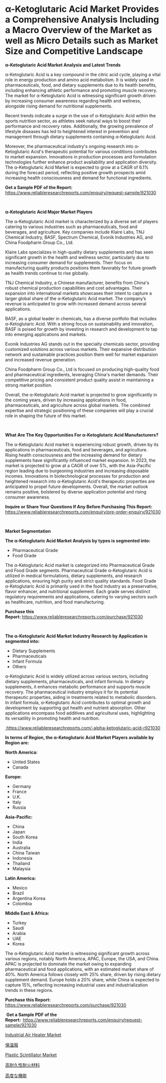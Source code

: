 <p><h1>α-Ketoglutaric Acid Market Provides a Comprehensive Analysis Including a Macro Overview of the Market as well as Micro Details such as Market Size and Competitive Landscape</h1></p><p><strong>α-Ketoglutaric Acid Market Analysis and Latest Trends</strong></p>
<p><p>α-Ketoglutaric Acid is a key compound in the citric acid cycle, playing a vital role in energy production and amino acid metabolism. It is widely used in pharmaceuticals, food, and dietary supplements due to its health benefits, including enhancing athletic performance and promoting muscle recovery. The market for α-Ketoglutaric Acid is witnessing significant growth driven by increasing consumer awareness regarding health and wellness, alongside rising demand for nutritional supplements.</p><p>Recent trends indicate a surge in the use of α-Ketoglutaric Acid within the sports nutrition sector, as athletes seek natural ways to boost their performance and recovery rates. Additionally, the growing prevalence of lifestyle diseases has led to heightened interest in prevention and management through dietary supplements containing α-Ketoglutaric Acid.</p><p>Moreover, the pharmaceutical industry's ongoing research into α-Ketoglutaric Acid's therapeutic potential for various conditions contributes to market expansion. Innovations in production processes and formulation technologies further enhance product availability and application diversity. The α-Ketoglutaric Acid Market is expected to grow at a CAGR of 6.1% during the forecast period, reflecting positive growth prospects amid increasing health consciousness and demand for functional ingredients.</p></p>
<p><strong>Get a Sample PDF of the Report:&nbsp;</strong> <a href="https://www.reliableresearchreports.com/enquiry/request-sample/921030">https://www.reliableresearchreports.com/enquiry/request-sample/921030</a></p>
<p>&nbsp;</p>
<p><strong>α-Ketoglutaric Acid Major Market Players</strong></p>
<p><p>The α-Ketoglutaric Acid market is characterized by a diverse set of players catering to various industries such as pharmaceuticals, food and beverages, and agriculture. Key companies include Klaire Labs, TNJ Chemical Industry, BASF, Spectrum Chemical, Evonik Industries AG, and China Foodpharm Group Co., Ltd.</p><p>Klaire Labs specializes in high-quality dietary supplements and has seen significant growth in the health and wellness sector, particularly due to increasing consumer demand for supplements. Their focus on manufacturing quality products positions them favorably for future growth as health trends continue to rise globally.</p><p>TNJ Chemical Industry, a Chinese manufacturer, benefits from China's robust chemical production capabilities and cost advantages. Their expansion into international markets showcases their intent to capture a larger global share of the α-Ketoglutaric Acid market. The company’s revenue is anticipated to grow with increased demand across several applications.</p><p>BASF, as a global leader in chemicals, has a diverse portfolio that includes α-Ketoglutaric Acid. With a strong focus on sustainability and innovation, BASF is poised for growth by investing in research and development to tap into emerging applications and markets.</p><p>Evonik Industries AG stands out in the specialty chemicals sector, providing customized solutions across various markets. Their expansive distribution network and sustainable practices position them well for market expansion and increased revenue generation.</p><p>China Foodpharm Group Co., Ltd is focused on producing high-quality food and pharmaceutical ingredients, leveraging China's market demands. Their competitive pricing and consistent product quality assist in maintaining a strong market position.</p><p>Overall, the α-Ketoglutaric Acid market is projected to grow significantly in the coming years, driven by increasing applications in food, pharmaceuticals, and agriculture across global markets. The combined expertise and strategic positioning of these companies will play a crucial role in shaping the future of this market.</p></p>
<p>&nbsp;</p>
<p><strong>What Are The Key Opportunities For α-Ketoglutaric Acid Manufacturers?</strong></p>
<p><p>The α-Ketoglutaric Acid market is experiencing robust growth, driven by its applications in pharmaceuticals, food and beverages, and agriculture. Rising health consciousness and the increasing demand for dietary supplements have significantly influenced market expansion. In 2023, the market is projected to grow at a CAGR of over 5%, with the Asia-Pacific region leading due to burgeoning industries and increasing disposable incomes. Innovations in biotechnological processes for production and heightened research into α-Ketoglutaric Acid's therapeutic properties are anticipated to propel future developments. Overall, the market outlook remains positive, bolstered by diverse application potential and rising consumer awareness.</p></p>
<p><strong>Inquire or Share Your Questions If Any Before Purchasing This Report:</strong> <a href="https://www.reliableresearchreports.com/enquiry/pre-order-enquiry/921030">https://www.reliableresearchreports.com/enquiry/pre-order-enquiry/921030</a></p>
<p>&nbsp;</p>
<p><strong>Market Segmentation</strong></p>
<p><strong>The α-Ketoglutaric Acid Market Analysis by types is segmented into:</strong></p>
<p><ul><li>Pharmaceutical Grade</li><li>Food Grade</li></ul></p>
<p><p>The α-Ketoglutaric Acid market is categorized into Pharmaceutical Grade and Food Grade segments. Pharmaceutical Grade α-Ketoglutaric Acid is utilized in medical formulations, dietary supplements, and research applications, ensuring high purity and strict quality standards. Food Grade α-Ketoglutaric Acid is primarily used in the food industry as a preservative, flavor enhancer, and nutritional supplement. Each grade serves distinct regulatory requirements and applications, catering to varying sectors such as healthcare, nutrition, and food manufacturing.</p></p>
<p><strong>Purchase this Report:&nbsp;</strong><a href="https://www.reliableresearchreports.com/purchase/921030">https://www.reliableresearchreports.com/purchase/921030</a></p>
<p>&nbsp;</p>
<p><strong>The α-Ketoglutaric Acid Market Industry Research by Application is segmented into:</strong></p>
<p><ul><li>Dietary Supplements</li><li>Pharmaceuticals</li><li>Infant Formula</li><li>Others</li></ul></p>
<p><p>α-Ketoglutaric Acid is widely utilized across various sectors, including dietary supplements, pharmaceuticals, and infant formula. In dietary supplements, it enhances metabolic performance and supports muscle recovery. The pharmaceutical industry employs it for its potential therapeutic properties, aiding in treatments related to metabolic disorders. In infant formula, α-Ketoglutaric Acid contributes to optimal growth and development by supporting gut health and nutrient absorption. Other applications encompass food additives and agricultural uses, highlighting its versatility in promoting health and nutrition.</p></p>
<p><a href="https://www.reliableresearchreports.com/-alpha-ketoglutaric-acid-r921030">&nbsp;https://www.reliableresearchreports.com/-alpha-ketoglutaric-acid-r921030</a></p>
<p><strong>In terms of Region, the α-Ketoglutaric Acid Market Players available by Region are:</strong></p>
<p>
    <p> <strong> North America: </strong>
        <ul>
            <li>United States</li>
            <li>Canada</li>
        </ul>
        </p> 
    <p> <strong> Europe: </strong>
        <ul>
            <li>Germany</li>
            <li>France</li>
            <li>U.K.</li>
            <li>Italy</li>
            <li>Russia</li>
        </ul>
        </p> 
    <p> <strong> Asia-Pacific: </strong>
        <ul>
            <li>China</li>
            <li>Japan</li>
            <li>South Korea</li>
            <li>India</li>
            <li>Australia</li>
            <li>China Taiwan</li>
            <li>Indonesia</li>
            <li>Thailand</li>
            <li>Malaysia</li>
        </ul>
        </p> 
    <p> <strong> Latin America: </strong>
        <ul>
            <li>Mexico</li>
            <li>Brazil</li>
            <li>Argentina Korea</li>
            <li>Colombia</li>
        </ul>
        </p> 
    <p> <strong> Middle East & Africa: </strong>
        <ul>
            <li>Turkey</li>
            <li>Saudi</li>
            <li>Arabia</li>
            <li>UAE</li>
            <li>Korea</li>
        </ul>
    </p>
    </p>
<p><p>The α-Ketoglutaric Acid market is witnessing significant growth across various regions, notably North America, APAC, Europe, the USA, and China. APAC is projected to dominate the market owing to expanding pharmaceutical and food applications, with an estimated market share of 40%. North America follows closely with 25% share, driven by rising dietary supplement demand. Europe holds a 20% share, while China is expected to capture 15%, reflecting increasing industrial uses and industrialization trends in these regions.</p></p>
<p><strong>Purchase this Report: </strong><a href="https://www.reliableresearchreports.com/purchase/921030">https://www.reliableresearchreports.com/purchase/921030</a></p>
<p>&nbsp;<strong>Get a Sample PDF of the Report:&nbsp;&nbsp;</strong><a href="https://www.reliableresearchreports.com/enquiry/request-sample/921030">https://www.reliableresearchreports.com/enquiry/request-sample/921030</a></p>
<p><strong></strong></p>
<p><p><a href="https://issuu.com/reportprime-2/docs/industrial-air-heater-market-size-2_743be8f6c03999">Industrial Air Heater Market</a></p><p><a href="https://medium.com/@lavonnedefsmc/%E7%B5%B6%E7%B8%81%E6%9C%8D%E5%B8%82%E5%A0%B4%E3%81%AE%E6%96%B0%E3%81%9F%E3%81%AA%E3%83%88%E3%83%AC%E3%83%B3%E3%83%89%E3%81%A82024%E5%B9%B4%E3%81%8B%E3%82%892031%E5%B9%B4%E3%81%BE%E3%81%A7%E3%81%AE%E5%B0%86%E6%9D%A5%E5%B1%95%E6%9C%9B-17977de98e1d">保温服</a></p><p><a href="https://issuu.com/reportprime-2/docs/plastic-scintillator-market-size-20_6b889df6bda016">Plastic Scintillator Market</a></p><p><a href="https://github.com/lababdou/Market-Research-Report-List-6/blob/main/311250687545.md">高耐久性耐火材料</a></p><p><a href="https://medium.com/@lavonnedefsmc/%E3%82%B0%E3%83%AD%E3%83%BC%E3%83%90%E3%83%AB%E5%85%88%E9%80%B2%E6%A9%9F%E8%83%BD%E5%B8%82%E5%A0%B4%E3%81%AE%E5%8B%95%E5%90%91-%E4%BA%88%E6%B8%AC-%E5%BD%B1%E9%9F%BF%E5%88%86%E6%9E%90%E3%82%92%E3%83%8A%E3%83%93%E3%82%B2%E3%83%BC%E3%83%88%E3%81%99%E3%82%8B-2024%E5%B9%B4%E3%81%8B%E3%82%892031%E5%B9%B4%E3%81%BE%E3%81%A7%E3%81%AE140%E3%83%9A%E3%83%BC%E3%82%B8%E3%81%AB%E3%82%8F%E3%81%9F%E3%82%8B%E5%86%85%E5%AE%B9-25248fe93c04">高度な機能</a></p></p>